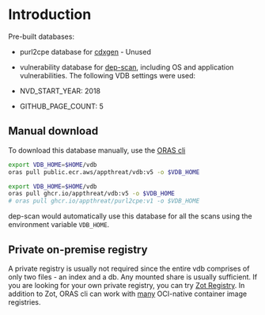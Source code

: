 # Introduction

Pre-built databases:

- purl2cpe database for [cdxgen](https://github.com/CycloneDX/cdxgen) - Unused
- vulnerability database for [dep-scan](https://github.com/AppThreat/dep-scan), including OS and application vulnerabilities. The following VDB settings were used:

- NVD_START_YEAR: 2018
- GITHUB_PAGE_COUNT: 5

## Manual download

To download this database manually, use the [ORAS cli](https://oras.land/cli/)

```bash
export VDB_HOME=$HOME/vdb
oras pull public.ecr.aws/appthreat/vdb:v5 -o $VDB_HOME
```

```bash
export VDB_HOME=$HOME/vdb
oras pull ghcr.io/appthreat/vdb:v5 -o $VDB_HOME
# oras pull ghcr.io/appthreat/purl2cpe:v1 -o $VDB_HOME
```

dep-scan would automatically use this database for all the scans using the environment variable `VDB_HOME`.

## Private on-premise registry

A private registry is usually not required since the entire vdb comprises of only two files - an index and a db. Any mounted share is usually sufficient. If you are looking for your own private registry, you can try [Zot Registry](https://zotregistry.io/v1.4.3/). In addition to Zot, ORAS cli can work with [many](https://oras.land/docs/adopters) OCI-native container image registries.

